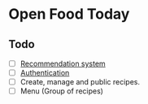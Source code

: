 # Open Food Today

## Todo

- [ ] [Recommendation system](https://github.com/ankane/disco-rust)
- [ ] [Authentication](https://supabase.com/auth)
- [ ] Create, manage and public recipes.
- [ ] Menu (Group of recipes)
